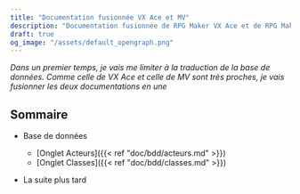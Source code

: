 ```yaml
---
title: "Documentation fusionnée VX Ace et MV"
description: "Documentation fusionnée de RPG Maker VX Ace et de RPG Maker MV. TRaduction à partir des fichiers originaux anglais."
draft: true
og_image: "/assets/default_opengraph.png"
---
```


*Dans un premier temps, je vais me limiter à la traduction de la base de données. Comme celle de VX Ace et celle de MV sont très proches, je vais fusionner les deux documentations en une*

## Sommaire

* Base de données

    * [Onglet Acteurs]({{< ref "doc/bdd/acteurs.md" >}})
    * [Onglet Classes]({{< ref "doc/bdd/classes.md" >}})
    
* La suite plus tard
